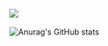 <img src='https://biblioteca.ufpb.br/biblioteca/contents/noticias/biblioteca-em-manutencao-1/estamos-em-manutencao-copia.jpg/@@images/image.jpeg'> <img> 

![Anurag's GitHub stats](https://github-readme-stats.vercel.app/api?username=jeff-lf&theme=vue&show_icons=true)

